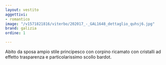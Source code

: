 ```yaml
---
layout: vestito
aggettivi:
- romantico
image: "/v1571821816/viterbo/202017_-_GAL1648_dettaglio_quhsj6.jpg"
brand: galizia
ordine: 1

---
```

Abito da sposa ampio stile principesco con corpino ricamato con cristalli ad effetto trasparenza e particolarissimo scollo bardot.